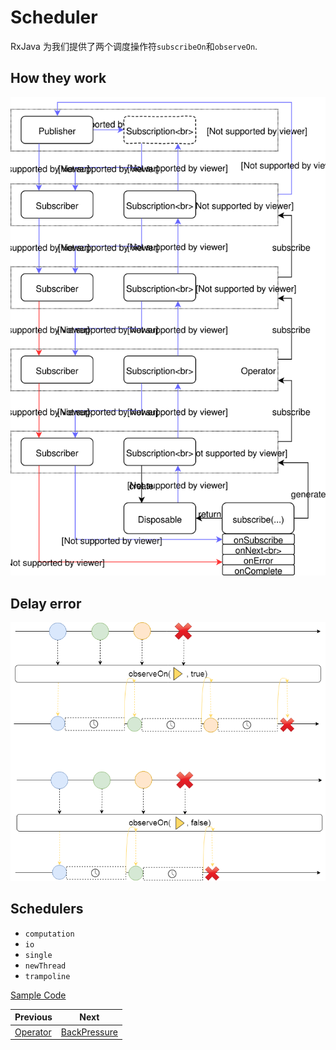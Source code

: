 # Scheduler

RxJava 为我们提供了两个调度操作符`subscribeOn`和`observeOn`.

## How they work

![Scheduler.svg](Scheduler.svg)

## Delay error

![SchedulerDelayError.png](SchedulerDelayError.png)

## Schedulers

- `computation`
- `io`
- `single`
- `newThread`
- `trampoline`


[Sample Code](/src/main/java/xdean/share/rx/ReactiveChapter3.java)

| Previous | Next |
| --- | --- |
| [Operator](2-Operator.md) |  [BackPressure](4-BackPressure.md)|
